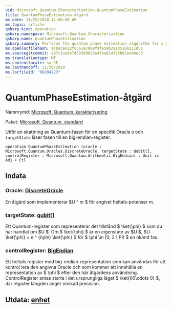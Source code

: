 ```yaml
---
uid: Microsoft.Quantum.Characterization.QuantumPhaseEstimation
title: QuantumPhaseEstimation-åtgärd
ms.date: 11/25/2020 12:00:00 AM
ms.topic: article
qsharp.kind: operation
qsharp.namespace: Microsoft.Quantum.Characterization
qsharp.name: QuantumPhaseEstimation
qsharp.summary: Performs the quantum phase estimation algorithm for a given oracle `U` and `targetState`, reading the phase into a big-endian quantum register.
ms.openlocfilehash: 14ba3e012f6561e7089f9fe59b2a13516b211d51
ms.sourcegitcommit: a87c1aa8e7453360025e47ba614f25b02ea84ec3
ms.translationtype: MT
ms.contentlocale: sv-SE
ms.lasthandoff: 11/26/2020
ms.locfileid: "96204223"
---
```

# <a name="quantumphaseestimation-operation"></a>QuantumPhaseEstimation-åtgärd

Namnrymd: [Microsoft. Quantum. karakterisering](xref:Microsoft.Quantum.Characterization)

Paket: [Microsoft. Quantum. standard](https://nuget.org/packages/Microsoft.Quantum.Standard)


Utför en skattning av Quantum-fasen för en specifik Oracle `U` och `targetState` läser fasen till en big-endian-register.

```qsharp
operation QuantumPhaseEstimation (oracle : Microsoft.Quantum.Oracles.DiscreteOracle, targetState : Qubit[], controlRegister : Microsoft.Quantum.Arithmetic.BigEndian) : Unit is Adj + Ctl
```


## <a name="input"></a>Indata

### <a name="oracle--discreteoracle"></a>Oracle: [DiscreteOracle](xref:Microsoft.Quantum.Oracles.DiscreteOracle)

En åtgärd som implementerar $U ^ m $ för angivet heltals-potenser m.


### <a name="targetstate--qubit"></a>targetState: [qubit](xref:microsoft.quantum.lang-ref.qubit)[]

Ett Quantum-register som representerar det tillstånd $ \ket{\phi} $ som du har handlat om $U $. Om $ \ket{\phi} $ är en eigenstate av $U $, $U \ket{\phi} = e ^ {i\phi} \ket{\phi} $ för $ \phi \in [0, 2 \ PI) $ en okänd fas.


### <a name="controlregister--bigendian"></a>controlRegister: [BigEndian](xref:Microsoft.Quantum.Arithmetic.BigEndian)

Ett heltals register med big-endian-representation som kan användas för att kontrol lera den angivna Oracle och som kommer att innehålla en representation av $ \phi $ efter den här åtgärdens användning. ControlRegister antas starta i det ursprungliga läget $ \ket{00\cdots 0} $, där register längden anger önskad precision.



## <a name="output--unit"></a>Utdata: [enhet](xref:microsoft.quantum.lang-ref.unit)

